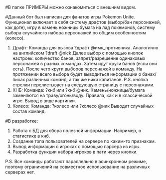 #В папке ПРИМЕРЫ можно ознакомиться с внешним видом. 

#Данный бот был написан для фанатов игры Pokemon Unite. 
Функционал включает в себя систему драфтов (выбор/бан персонажей, как доте), игру в камень ножницы бумага на лад покемонов, систему выбора случайного набора персонажей по общим особенностям (колесо). 

1. Драфт:
    Команда для вызова ?драфт @имя_противника. Аналогично на английском ?draft @nick 
    Далее выбор с помощью кнопок настроек: количество банов, запрет/разрешение одинаковых персонажей в разных командах. 
    Затем идут круги банов (если они есть). После чего круги выборов персонажей в команду. 
    На протяжении всего выбора будет выводиться информации о банах/пиках различных команд, а так же ники капитанов.
    P.S. кнопка стрелки перелистывает на следующую страницу с персонажами.
2. КНБ:
    Команда: ?кнб или ?кнб @ник. 
    Камень/ножницы/бумага заменяются на траву/огонь/воду. Правила, как и в классической игре.
    Вывод в виде картинки.
3. Колесо:
    Команда: ?колесо или ?колесо @ник
    Выводит случайных состав команд.
    
    
#В разработке: 
1. Работа с БД для сбора полезной информации. Например, о статистике в кнб. 
2. Создание топа пользователей на сервере по каким-то признакам. 
3. Вывод информации о игроках с помощью парсера из игры.
4. Разработка функции набора игроков в пати через кнопки. 


P.S. Все команды работают параллельно в асинхронном режиме, поэтому ограничений на совместное использование на различных серверах нет. 
